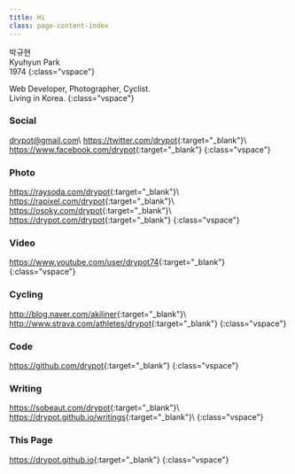 ```yaml
---
title: Hi
class: page-content-index
---
```


박규현  
Kyuhyun Park  
1974
{:class="vspace"}

Web Developer, Photographer, Cyclist.  
Living in Korea.
{:class="vspace"}

### Social

drypot@gmail.com\\
<https://twitter.com/drypot>{:target="_blank"}\\
<https://www.facebook.com/drypot>{:target="_blank"}
{:class="vspace"}

### Photo

<https://raysoda.com/drypot>{:target="_blank"}\\
<https://rapixel.com/drypot>{:target="_blank"}\\
<https://osoky.com/drypot>{:target="_blank"}\\
<https://drypot.com/drypot>{:target="_blank"}
{:class="vspace"}

### Video

<https://www.youtube.com/user/drypot74>{:target="_blank"}
{:class="vspace"}

### Cycling

<http://blog.naver.com/akiliner>{:target="_blank"}\\
<http://www.strava.com/athletes/drypot>{:target="_blank"}
{:class="vspace"}

### Code

<https://github.com/drypot>{:target="_blank"}
{:class="vspace"}

### Writing

<https://sobeaut.com/drypot>{:target="_blank"}\\
<https://drypot.github.io/writings>{:target="_blank"}\\
{:class="vspace"}

### This Page

<https://drypot.github.io>{:target="_blank"}
{:class="vspace"}
